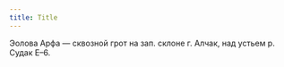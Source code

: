 ```yaml
---
title: Title
---
```


Эолова Арфа — сквозной грот на зап. склоне г. Алчак, над устьем р. Судак Е–6.

